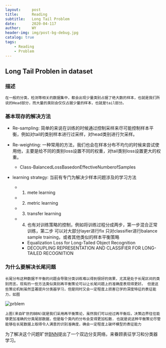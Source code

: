 ```yaml
---
layout:     post
title:      Reading
subtitle:   Long Tail Problem
date:       2020-04-117
author:     WY
header-img: img/post-bg-debug.jpg
catalog: true
tags:
    - Reading
    - Problem
---
```


## Long Tail Problen in dataset
  
### 描述
    在一般的分类，检测等相关的数据集中，都会出现少量类别占据了绝大数的样本，也就是我们所说的Head部分，而大量的类别会仅仅占据少量的样本，也就是tail部分。

### 基本现存的解决方法

- Re-sampling: 简单的来说在训练的时候通过控制采样来尽可能控制样本平衡，例如对tail的类别样本进行过采样，对head类别进行欠采样。
- Re-weighting: 一种常用的方法，我们也会在样本分布不均匀的时候来尝试使用他，主要是给不同的类别loss设置不同的权重，对tail类别loss设置更大的权重。
  - Class-BalancedLossBasedonEffectiveNumberofSamples

- learning strategy: 当前有专门为解决少样本问题涉及的学习方法
  - 1. mete learning
  - 2. metric learning
  - 3. transfer learning
  - 4. 也有对训练策略的控制，例如将训练过程分成两步，第一步混合正常训练，第二步 可以对大部分layer进行fix 只对classifier进行balance sample training，或者其他类似的样本平衡策略
      - Equalization Loss for Long-Tailed Object Recognition
      - DECOUPLING REPRESENTATION AND CLASSIFIER FOR LONG-TAILED RECOGNITION


### 为什么要解决长尾问题
    长尾分布这种数据不平衡的问题会导致分类训练难以得到很好的效果，尤其是处于长尾区间的类别而言。现有的一些方法类似类别再平衡策论可以让长尾问题上的准确度表现得更好。 但是这些策论机制虽然显著提升分类器学习，但是同时又会一定程度上损害已学的深度特征的表征能力，如图
![prblem](https://raw.githubusercontent.com/ywangeq/ywangeq.github.io/master/img/BNN_long_tail.png) 

    上图(来自旷世的BBN)就是我们采用再平衡策论，虽然我们可以经过再平衡后，决策边界往往能够更加准确的分类尾部数据，但是每个类内的分布会变得更加松散. 也就是说这种平衡策论尽管能够在长尾数据上取得令人满意的识别准确度，确会一定程度上破坏模型的表征能力
    
为了解决这个问题旷世[BNN](https://arxiv.org/pdf/1912.02413.pdf)提出了一个双边分支网络，来眷顾表征学习和分类器学习。